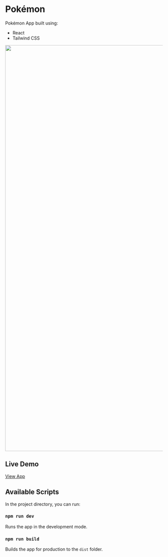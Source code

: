 # Pokémon

Pokémon App built using:

-   React
-   Tailwind CSS

<img width="1298" alt="" src="http://michaelyu.co.uk/assets/img/project-pokemon.jpg">

## Live Demo

[View App](https://michaelyu.co.uk/pokemon/)

## Available Scripts

In the project directory, you can run:

### `npm run dev`

Runs the app in the development mode.

### `npm run build`

Builds the app for production to the `dist` folder.
